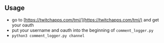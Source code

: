 ## Usage

* go to [https://twitchapps.com/tmi/](https://twitchapps.com/tmi/) and get your oauth
* put your username and oauth into the beginning of `comment_logger.py`
* `python3 comment_logger.py channel`